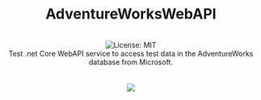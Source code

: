 <div align="center">
<h1>AdventureWorksWebAPI</h1>
<br />
<img alt="License: MIT" src="https://img.shields.io/badge/License-MIT-blue.svg" />
<br />
Test .net Core WebAPI service to access test data in the AdventureWorks database from Microsoft. 
<br />
<br />
<br />
  <img src="https://github.com/scbuterb/AdventureWorksWebAPI/assets/28163137/be34e688-6489-4277-88b7-5af3cb645637"/>


</div>
